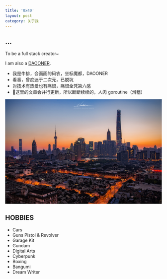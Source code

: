 ```yaml
---
title: '0x40'
layout: post
category: 关于我
---
```


## ...

To be a full stack creator~

I am also a [DAOONER](http://www.daoone.org).

- 我是牛排，会画画的码农，坐标魔都，DAOONER
- 看番，曾痴迷于二次元，已脱坑
- 对技术有热爱也有痛恨，痛恨全凭第六感
- 这里的文章会并行更新，所以断断续续的，人肉 goroutine（滑稽）

![mainbg](assets/img/mainjpg.jpg)

## HOBBIES

- Cars
- Guns Pistol & Revolver
- Garage Kit
- Gundam
- Digital Arts
- Cyberpunk
- Boxing
- Bangumi
- Dream Writer
